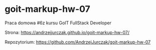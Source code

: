 # goit-markup-hw-07

Praca domowa #6z kursu GoIT FullStack Developer

Strona:
https://andrzejjurczak.github.io/goit-markup-hw-07/

Repozytorium:
https://github.com/AndrzejJurczak/goit-markup-hw-07
